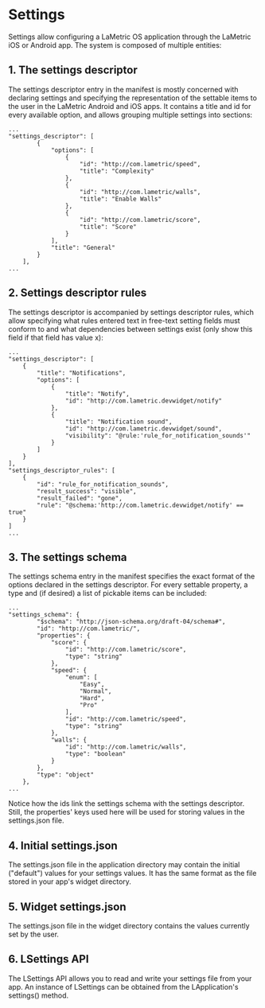 # Settings

Settings allow configuring a LaMetric OS application through the LaMetric iOS or Android app. The system is composed of multiple entities:

## 1. The settings descriptor

The settings descriptor entry in the manifest is mostly concerned with declaring settings and specifying the representation of the settable items to the user in the LaMetric Android and iOS apps. It contains a title and id for every available option, and allows grouping multiple settings into sections:

```
...
"settings_descriptor": [
        {
            "options": [
                {
                    "id": "http://com.lametric/speed",
                    "title": "Complexity"
                },
                {
                    "id": "http://com.lametric/walls",
                    "title": "Enable Walls"
                },
                {
                    "id": "http://com.lametric/score",
                    "title": "Score"
                }
            ],
            "title": "General"
        }
    ],
...
```

## 2. Settings descriptor rules

The settings descriptor is accompanied by settings descriptor rules, which allow specifying what rules entered text in free-text setting fields must conform to and what dependencies between settings exist (only show this field if that field has value x):

```
...
"settings_descriptor": [
    {
        "title": "Notifications",
        "options": [
            {
                "title": "Notify",
                "id": "http://com.lametric.devwidget/notify"
            },
            {
                "title": "Notification sound",
                "id": "http://com.lametric.devwidget/sound",
                "visibility": "@rule:'rule_for_notification_sounds'"
            }
        ]
    }
],
"settings_descriptor_rules": [
    {
        "id": "rule_for_notification_sounds",
        "result_success": "visible",
        "result_failed": "gone",
        "rule": "@schema:'http://com.lametric.devwidget/notify' == true"
    }
]
...
```

## 3. The settings schema

The settings schema entry in the manifest specifies the exact format of the options declared in the settings descriptor. For every settable property, a type and (if desired) a list of pickable items can be included:

```
...
"settings_schema": {
        "$schema": "http://json-schema.org/draft-04/schema#",
        "id": "http://com.lametric/",
        "properties": {
            "score": {
                "id": "http://com.lametric/score",
                "type": "string"
            },
            "speed": {
                "enum": [
                    "Easy",
                    "Normal",
                    "Hard",
                    "Pro"
                ],
                "id": "http://com.lametric/speed",
                "type": "string"
            },
            "walls": {
                "id": "http://com.lametric/walls",
                "type": "boolean"
            }
        },
        "type": "object"
    },
...
```

Notice how the ids link the settings schema with the settings descriptor. Still, the properties' keys used here will be used for storing values in the settings.json file.

## 4. Initial settings.json

The settings.json file in the application directory may contain the initial ("default") values for your settings values. It has the same format as the file stored in your app's widget directory.

## 5. Widget settings.json

The settings.json file in the widget directory contains the values currently set by the user.

## 6. LSettings API

The LSettings API allows you to read and write your settings file from your app. An instance of LSettings can be obtained from the LApplication's settings() method.
